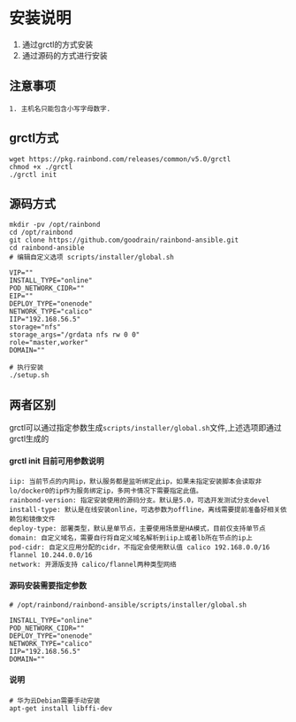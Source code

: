 # 安装说明

1. 通过grctl的方式安装
2. 通过源码的方式进行安装

## 注意事项

```
1. 主机名只能包含小写字母数字.
```

## grctl方式

```
wget https://pkg.rainbond.com/releases/common/v5.0/grctl
chmod +x ./grctl
./grctl init
```

## 源码方式

```
mkdir -pv /opt/rainbond
cd /opt/rainbond
git clone https://github.com/goodrain/rainbond-ansible.git 
cd rainbond-ansible
# 编辑自定义选项 scripts/installer/global.sh

VIP=""
INSTALL_TYPE="online"
POD_NETWORK_CIDR=""
EIP=""
DEPLOY_TYPE="onenode"
NETWORK_TYPE="calico"
IIP="192.168.56.5"
storage="nfs"
storage_args="/grdata nfs rw 0 0"
role="master,worker"
DOMAIN=""

# 执行安装
./setup.sh
```

## 两者区别

grctl可以通过指定参数生成`scripts/installer/global.sh`文件,上述选项即通过grctl生成的

#### grctl init 目前可用参数说明

```
iip: 当前节点的内网ip，默认服务都是监听绑定此ip，如果未指定安装脚本会读取非lo/docker0的ip作为服务绑定ip，多网卡情况下需要指定此值。
rainbond-version: 指定安装使用的源码分支。默认是5.0，可选开发测试分支devel
install-type: 默认是在线安装online，可选参数为offline，离线需要提前准备好相关依赖包和镜像文件
deploy-type: 部署类型，默认是单节点，主要使用场景是HA模式，目前仅支持单节点
domain: 自定义域名，需要自行将自定义域名解析到iip上或者lb所在节点的ip上
pod-cidr: 自定义应用分配的cidr，不指定会使用默认值 calico 192.168.0.0/16 flannel 10.244.0.0/16
network: 开源版支持 calico/flannel两种类型网络
```

#### 源码安装需要指定参数 

```
# /opt/rainbond/rainbond-ansible/scripts/installer/global.sh

INSTALL_TYPE="online"
POD_NETWORK_CIDR=""
DEPLOY_TYPE="onenode"
NETWORK_TYPE="calico"
IIP="192.168.56.5"
DOMAIN=""
```


#### 说明

```
# 华为云Debian需要手动安装 
apt-get install libffi-dev
```